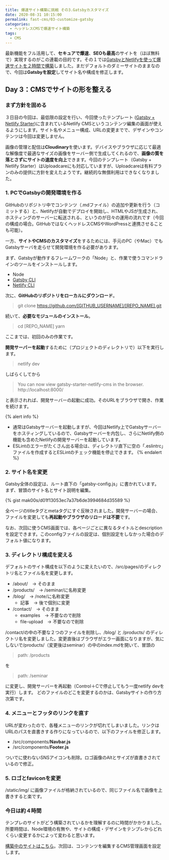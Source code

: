 ```yaml
---
title: 爆速サイト構築に挑戦 その3.Gatsbyカスタマイズ
date: 2020-08-31 10:15:00
permalink: fast-cms/03-customize-gatsby
categories:
  - ヘッドレスCMSで爆速サイト構築
tags:
  - CMS
---
```


最新機能をフル活用して、**セキュアで爆速**、**SEOも最高**のサイトを（ほぼ無料で）実現するのがこの連載の目的です。その１では[GatsbyとNetlifyを使って爆速サイトを２時間で構築](/news/fast-cms/01-launch-gatsby-on-netlify/)しました。まだデフォルトのダミーサイトのままなので、今回は**Gatsbyを設定**してサイト名や構成を修正します。
<!-- more -->

## Day 3：CMSでサイトの形を整える

### まず方針を固める

３日目の今回は、最低限の設定を行い、今回使ったテンプレート ([Gatsby + Netlify Starter](https://github.com/netlify-templates/gatsby-starter-netlify-cms))に含まれているNetlify CMSというコンテンツ編集の画面が使えるようにします。サイト名やメニュー構成、URLの変更までで、デザインやコンテンツは今回は変更しません。

画像の管理と配信は**Cloudinary**を使います。デバイスやブラウザに応じて最適な解像度で最適なサイズの画像をサーバー側で生成してくれるので、**画像の質を落とさずにサイトの速度を向上**できます。今回のテンプレート（Gatsby + Netlify Starter）はUploadcareにも対応していますが、Uploadcareは有料プランのみの提供に方針を変えたようです。継続的な無償利用はできなくなりました。

### 1. PCでGatsbyの開発環境を作る

GitHubのリポジトリ中でコンテンツ（.mdファイル）の追加や更新を行う（コミットする）と、Netlifyが自動でデプロイを開始し、HTMLやJSが生成され、ホスティングのサーバーに転送される、というのが日々の運用の流れです（今回の構成の場合。GitHubではなくヘッドレスCMSやWordPressと連携させることも可能）。

一方、**サイトやCMSのカスタマイズ**をするためには、手元のPC（やMac）でもGatsbyサーバを走らせて開発環境を作る必要があります。

まず、Gatsbyが動作するフレームワークの「Node」と、作業で使うコマンドラインのツールをインストールします。
* Node
* [Gatsby CLI](https://www.gatsbyjs.com/docs/)
* [Netlify CLI](https://github.com/netlify/cli)

次に、**GitHubのリポジトリをローカルにダウンロード**。

> git clone https://github.com/[GITHUB_USERNAME]/[REPO_NAME].git

続いて、**必要なモジュールのインストール**。

> cd [REPO_NAME]
> yarn

ここまでは、初回のみの作業です。

**開発サーバーを起動**するために（プロジェクトのディレクトリで）以下を実行します。

> netlify dev

しばらくしてから

> You can now view gatsby-starter-netlify-cms in the browser.
>   http://localhost:8000/

と表示されれば、開発サーバーの起動に成功。そのURLをブラウザで開き、作業を続けます。

{% alert info %}
* 通常はGatsbyサーバーを起動しますが、今回はNetlify上でGatsbyサーバーをホスティングしているので、Gatsbyサーバーを内包し、さらにNetlify側の機能も含めたNetlifyの開発サーバーを起動しています。
* ESLintのエラーがたくさん出る場合は、ディレクトリ直下に空の「.eslintrc」ファイルを作成するとESLintのチェック機能を停止できます。
{% endalert %}


### 2. サイト名を変更

Gatsby全体の設定は、ルート直下の「gatsby-config.js」に書かれています。
まず、冒頭のサイト名とサイト説明を編集。

{% gist mak00s/d01f13053ec7a37b6de3994684d35589 %}

全ページのtitleタグとmetaタグにすぐ反映されました。開発サーバーの場合、ファイルを変更しても**再起動やブラウザのリロードは不要**です。

なお、次回に使うCMS画面では、各ページごとに異なるタイトルとdescriptionを設定できます。このconfigファイルの設定は、個別設定をしなかった場合のデフォルト値になります。


### 3. ディレクトリ構成を変える

デフォルトのサイト構成を以下のように変えたいので、/src/pages/のディレクトリ名とファイル名を変更します。

* /about/　→ そのまま
* /products/　→ /seminar/に名称変更
* /blog/　→ /note/に名称変更
  * 記事　→ 後で個別に変更
* /contact/　→ そのまま
  * examples　→ 不要なので削除
  * file-upload　→ 不要なので削除

/contact/の中の不要な２つのファイルを削除し、/blog/ と /products/ のディレクトリ名を変更しました。変更直後はブラウザがエラー画面になりますが、気にしないで/products/（変更後はseminar）の中のindex.mdを開いて、冒頭の

> path: /products

を

> path: /seminar

に変更し、開発サーバーを再起動（Control＋Cで停止してもう一度netlify devを実行）します。
どのファイルのどこを変更するのかは、Gatsbyサイトの作り方次第です。


### 4. メニューとフッタのリンクを直す

URLが変わったので、各種メニューのリンクが切れてしまいました。リンクはURLのパスを直書きする作りになっているので、以下のファイルを修正します。

* /src/components/**Navbar.js**
* /src/components/**Footer.js**

ついでに使わないSNSアイコンも削除。ロゴ画像のAltとサイズが直書きされているので修正。


### 5. ロゴとfaviconを変更

/static/img/ に画像ファイルが格納されているので、同じファイル名で画像を上書きすると楽です。


### 今日は約４時間

テンプレのサイトがどう構築されているかを理解するのに時間がかかりました。所要時間は、Node環境の有無や、サイトの構成・デザインをテンプレからどれくらい変更するかによって変わると思います。

[構築中のサイトはこちら](https://netlify.concept-diagram.com/)。次回は、コンテンツを編集するCMS管理画面を設定します。